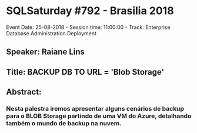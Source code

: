 # SQLSaturday #792 - Brasilia 2018
Event Date: 25-08-2018 - Session time: 11:00:00 - Track: Enterprise Database Administration  Deployment
## Speaker: Raiane Lins
## Title: BACKUP DB TO URL = 'Blob Storage'
## Abstract:
### Nesta palestra iremos apresentar alguns cenários de backup para o BLOB Storage partindo de uma VM do Azure, detalhando também o mundo de backup na nuvem.
